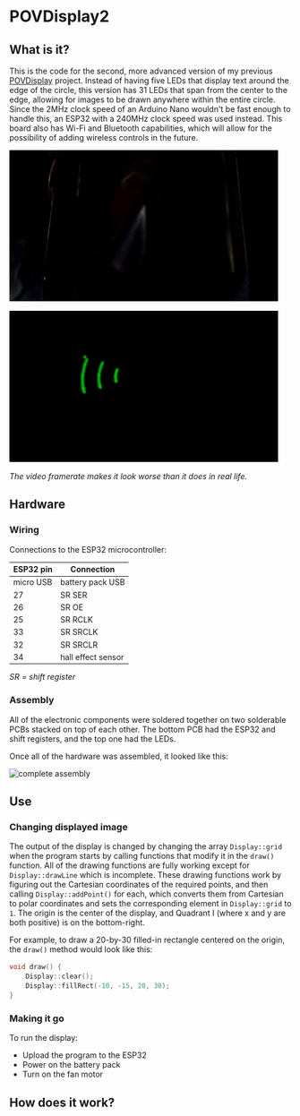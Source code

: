 # POVDisplay2

## What is it? 

This is the code for the second, more advanced version of my previous [POVDisplay](https://github.com/Yipten/POVDisplay) project. Instead of having five LEDs that display text around the edge of the circle, this version has 31 LEDs that span from the center to the edge, allowing for images to be drawn anywhere within the entire circle. Since the 2MHz clock speed of an Arduino Nano wouldn't be fast enough to handle this, an ESP32 with a 240MHz clock speed was used instead. This board also has Wi-Fi and Bluetooth capabilities, which will allow for the possibility of adding wireless controls in the future. 

![POV display showing a small filled-in square](images/POVDisplay2Square.gif)

![POV display showing three different outlined rectangles](images/POVDisplay2Rects.gif)

*The video framerate makes it look worse than it does in real life.*

## Hardware

### Wiring

<!-- TODO: explain how shift registers were daisy-chained together -->
Connections to the ESP32 microcontroller: 

| ESP32 pin | Connection         |
| --------- | ------------------ |
| micro USB | battery pack USB   |
| 27        | SR SER             |
| 26        | SR OE              |
| 25        | SR RCLK            |
| 33        | SR SRCLK           |
| 32        | SR SRCLR           |
| 34        | hall effect sensor |

*SR = shift register*

### Assembly

All of the electronic components were soldered together on two solderable PCBs stacked on top of each other. The bottom PCB had the ESP32 and shift registers, and the top one had the LEDs. 

Once all of the hardware was assembled, it looked like this: 

![complete assembly](images/complete_assembly.jpg)

## Use

### Changing displayed image

The output of the display is changed by changing the array `Display::grid` when the program starts by calling functions that modify it in the `draw()` function. All of the drawing functions are fully working except for `Display::drawLine` which is incomplete. These drawing functions work by figuring out the Cartesian coordinates of the required points, and then calling `Display::addPoint()` for each, which converts them from Cartesian to polar coordinates and sets the corresponding element in `Display::grid` to `1`. The origin is the center of the display, and Quadrant I (where x and y are both positive) is on the bottom-right. 

For example, to draw a 20-by-30 filled-in rectangle centered on the origin, the `draw()` method would look like this: 

```cpp
void draw() {
    Display::clear();
    Display::fillRect(-10, -15, 20, 30);
}
```

### Making it go

To run the display: 
- Upload the program to the ESP32
- Power on the battery pack
- Turn on the fan motor

## How does it work? 


<!-- old README text: 
Code for my second persistence of vision display built from scratch. 

Features
* There are now 31 LEDs spanning from center to edge, creating a fully filled-in circular display area. 
* Since that's a lot of LEDs, four daisy-chained shift registers are used to drive each one individually. 
* I ran some basic custom-made benchmark tests to see what microcontroller would be best for driving the shift registers in order to update all of the LEDs 720 times per revolution (very speedy requirement!). I ended up going with the ESP32 Dev Module which has a top CPU frequency of 240MHz (an Arduino Nano is only 2MHz). It also has Wi-Fi and Bluetooth capabilities which will allow for some fancy expansions in the future. 

Functions called in "draw()" determine what will be displayed. The two rectangle functions work fine, but the one for drawing lines is currently unfinished. 
-->

